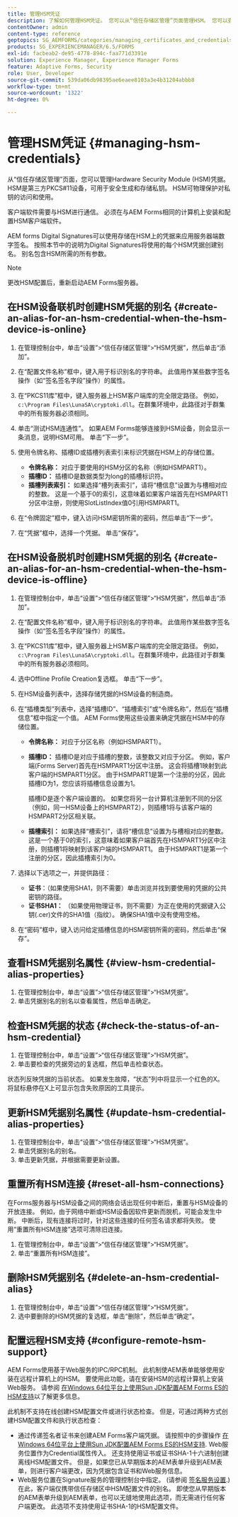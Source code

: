 ```yaml
---
title: 管理HSM凭证
description: 了解如何管理HSM凭证。 您可以从“信任存储区管理”页面管理HSM。 您可以查看、检查、更新、重置和删除HSM组件。
contentOwner: admin
content-type: reference
geptopics: SG_AEMFORMS/categories/managing_certificates_and_credentials
products: SG_EXPERIENCEMANAGER/6.5/FORMS
exl-id: facbeab2-de95-4778-894c-faa771d3391e
solution: Experience Manager, Experience Manager Forms
feature: Adaptive Forms, Security
role: User, Developer
source-git-commit: 539da06db98395ae6eaee8103a3e4b31204abbb8
workflow-type: tm+mt
source-wordcount: '1322'
ht-degree: 0%

---
```


# 管理HSM凭证 {#managing-hsm-credentials}

从“信任存储区管理”页面，您可以管理Hardware Security Module (HSM)凭据。 HSM是第三方PKCS#11设备，可用于安全生成和存储私钥。 HSM可物理保护对私钥的访问和使用。

客户端软件需要与HSM进行通信。 必须在与AEM Forms相同的计算机上安装和配置HSM客户端软件。

AEM forms Digital Signatures可以使用存储在HSM上的凭据来应用服务器端数字签名。 按照本节中的说明为Digital Signatures将使用的每个HSM凭据创建别名。 别名包含HSM所需的所有参数。

>[!NOTE]
>
>更改HSM配置后，重新启动AEM Forms服务器。

## 在HSM设备联机时创建HSM凭据的别名 {#create-an-alias-for-an-hsm-credential-when-the-hsm-device-is-online}

1. 在管理控制台中，单击“设置”>“信任存储区管理”>“HSM凭据”，然后单击“添加”。
1. 在“配置文件名称”框中，键入用于标识别名的字符串。 此值用作某些数字签名操作（如“签名签名字段”操作）的属性。
1. 在“PKCS11库”框中，键入服务器上HSM客户端库的完全限定路径。 例如，`c:\Program Files\LunaSA\cryptoki.dll`。在群集环境中，此路径对于群集中的所有服务器必须相同。
1. 单击“测试HSM连通性”。 如果AEM Forms能够连接到HSM设备，则会显示一条消息，说明HSM可用。 单击“下一步”。
1. 使用令牌名称、插槽ID或插槽列表索引来标识凭据在HSM上的存储位置。

   * **令牌名称：** 对应于要使用的HSM分区的名称（例如HSMPART1）。
   * **插槽ID：** 插槽ID是数据类型为long的插槽标识符。
   * **插槽列表索引：** 如果选择“槽列表索引”，请将“槽信息”设置为与槽相对应的整数。 这是一个基于0的索引，这意味着如果客户端首先在HSMPART1分区中注册，则使用SlotListIndex值0引用HSMPART1。

1. 在“令牌固定”框中，键入访问HSM密钥所需的密码，然后单击“下一步”。
1. 在“凭据”框中，选择一个凭据。 单击“保存”。

## 在HSM设备脱机时创建HSM凭据的别名 {#create-an-alias-for-an-hsm-credential-when-the-hsm-device-is-offline}

1. 在管理控制台中，单击“设置”>“信任存储区管理”>“HSM凭据”，然后单击“添加”。
1. 在“配置文件名称”框中，键入用于标识别名的字符串。 此值用作某些数字签名操作（如“签名签名字段”操作）的属性。
1. 在“PKCS11库”框中，键入服务器上HSM客户端库的完全限定路径。 例如，`c:\Program Files\LunaSA\cryptoki.dll`。在群集环境中，此路径对于群集中的所有服务器必须相同。
1. 选中Offline Profile Creation复选框。 单击“下一步”。
1. 在HSM设备列表中，选择存储凭据的HSM设备的制造商。
1. 在“插槽类型”列表中，选择“插槽ID”、“插槽索引”或“令牌名称”，然后在“插槽信息”框中指定一个值。 AEM Forms使用这些设置来确定凭据在HSM中的存储位置。

   * **令牌名称：** 对应于分区名称（例如HSMPART1）。
   * **插槽ID：** 插槽ID是对应于插槽的整数，该整数又对应于分区。 例如，客户端(Forms Server)首先在HSMPART1分区中注册。 这会将插槽1映射到此客户端的HSMPART1分区。 由于HSMPART1是第一个注册的分区，因此插槽ID为1，您应该将插槽信息设置为1。

     插槽ID是逐个客户端设置的。 如果您将另一台计算机注册到不同的分区（例如，同一HSM设备上的HSMPART2），则插槽1将与该客户端的HSMPART2分区相关联。

   * **插槽索引：** 如果选择“槽索引”，请将“槽信息”设置为与槽相对应的整数。 这是一个基于0的索引，这意味着如果客户端首先在HSMPART1分区中注册，则插槽1将映射到该客户端的HSMPART1。 由于HSMPART1是第一个注册的分区，因此插槽索引为0。

1. 选择以下选项之一，并提供路径：

   * **证书**：（如果使用SHA1，则不需要）单击浏览并找到要使用的凭据的公共密钥的路径。
   * **证书SHA1：** （如果使用物理证书，则不需要）为正在使用的凭据键入公钥(.cer)文件的SHA1值（指纹）。 确保SHA1值中没有使用空格。

1. 在“密码”框中，键入访问给定插槽信息的HSM密钥所需的密码，然后单击“保存”。

## 查看HSM凭据别名属性 {#view-hsm-credential-alias-properties}

1. 在管理控制台中，单击“设置”>“信任存储区管理”>“HSM凭据”。
1. 单击凭据别名的别名以查看属性，然后单击确定。

## 检查HSM凭据的状态 {#check-the-status-of-an-hsm-credential}

1. 在管理控制台中，单击“设置”>“信任存储区管理”>“HSM凭据”。
1. 单击要检查的凭据旁边的复选框，然后单击检查状态。

状态列反映凭据的当前状态。 如果发生故障，“状态”列中将显示一个红色的X。 将鼠标悬停在X上可显示包含失败原因的工具提示。

## 更新HSM凭据别名属性 {#update-hsm-credential-alias-properties}

1. 在管理控制台中，单击“设置”>“信任存储区管理”>“HSM凭据”。
1. 单击凭据别名的别名。
1. 单击更新凭据，并根据需要更新设置。

## 重置所有HSM连接 {#reset-all-hsm-connections}

在Forms服务器与HSM设备之间的网络会话出现任何中断后，重置与HSM设备的开放连接。 例如，由于网络中断或HSM设备因软件更新而脱机，可能会发生中断。 中断后，现有连接将过时，针对这些连接的任何签名请求都将失败。 使用“重置所有HSM连接”选项可清除旧连接。

1. 在管理控制台中，单击“设置”>“信任存储区管理”>“HSM凭据”。
1. 单击“重置所有HSM连接”。

## 删除HSM凭据别名 {#delete-an-hsm-credential-alias}

1. 在管理控制台中，单击“设置”>“信任存储区管理”>“HSM凭据”。
1. 选中要删除的HSM凭据的复选框，单击“删除”，然后单击“确定”。

## 配置远程HSM支持 {#configure-remote-hsm-support}

AEM Forms使用基于Web服务的IPC/RPC机制。 此机制使AEM表单能够使用安装在远程计算机上的HSM。 要使用此功能，请在安装HSM的远程计算机上安装Web服务。 请参阅 [在Windows 64位平台上使用Sun JDK配置AEM Forms ES的HSM支持](https://kb2.adobe.com/cps/808/cpsid_80835.html)以了解更多信息。

此机制不支持在线创建HSM配置文件或进行状态检查。 但是，可通过两种方式创建HSM配置文件和执行状态检查：

* 通过传递签名者证书来创建AEM Forms客户端凭据。 请按照中的步骤操作 [在Windows 64位平台上使用Sun JDK配置AEM Forms ES的HSM支持](https://kb2.adobe.com/cps/808/cpsid_80835.html). Web服务位置作为Credential属性传入。 还支持使用证书或证书SHA-1十六进制创建离线HSM配置文件。 但是，如果您已从早期版本的AEM表单升级到AEM表单，则进行客户端更改，因为凭据包含证书和Web服务信息。
* Web服务位置在Signature服务的管理控制台中指定。 (请参阅 [签名服务设置](/help/forms/using/admin-help/configure-service-settings.md#signature-service-settings).) 在此，客户端仅携带信任存储区中HSM配置文件的别名。 即使您从早期版本的AEM表单升级到AEM表单，也可以无缝地使用此选项，而无需进行任何客户端更改。 此选项不支持使用证书SHA-1的HSM配置文件。
